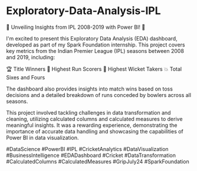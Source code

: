# Exploratory-Data-Analysis-IPL

🚀 Unveiling Insights from IPL 2008-2019 with Power BI! 🏏

I'm excited to present this Exploratory Data Analysis (EDA) dashboard, developed as part of my Spark Foundation internship. This project covers key metrics from the Indian Premier League (IPL) seasons between 2008 and 2019, including:

🏆 Title Winners
🏏 Highest Run Scorers
🎯 Highest Wicket Takers
💥 Total Sixes and Fours

The dashboard also provides insights into match wins based on toss decisions and a detailed breakdown of runs conceded by bowlers across all seasons.

This project involved tackling challenges in data transformation and cleaning, utilizing calculated columns and calculated measures to derive meaningful insights. It was a rewarding experience, demonstrating the importance of accurate data handling and showcasing the capabilities of Power BI in data visualization.

#DataScience #PowerBI #IPL #CricketAnalytics #DataVisualization #BusinessIntelligence #EDADashboard #Cricket #DataTransformation #CalculatedColumns #CalculatedMeasures #GripJuly24 #SparkFoundation
